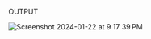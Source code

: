   OUTPUT 

  ![Screenshot 2024-01-22 at 9 17 39 PM](https://github.com/CodeWithKaleem/demo/assets/141511445/bb59d730-d685-4957-a88b-f59cd7366c46)
